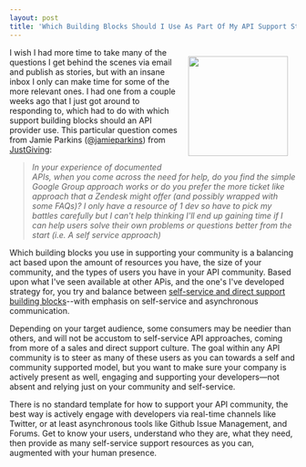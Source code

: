 ```yaml
---
layout: post
title: 'Which Building Blocks Should I Use As Part Of My API Support Strategy'
---
```

<p><img style="padding: 15px;" src="https://s3.amazonaws.com/kinlane-productions/bw-icons/bw-support.png" alt="" width="175" align="right" /></p>
<p>I wish I had more time to take many of the questions I get behind the scenes via email and publish as stories, but with an insane inbox I only can make time for some of the more relevant ones. I had one from a couple weeks ago that I just got around to responding to, which had to do with which support building blocks should an API provider use. This particular question comes from Jamie Parkins (<a href="https://twitter.com/jamieparkins">@jamieparkins</a>) from <a href="http://www.justgiving.com/">JustGiving</a>:</p>
<blockquote><em>In your experience of documented APIs, when you come across the need for help, do you find the simple Google Group approach works or do you prefer the more ticket like approach that a Zendesk might offer (and possibly wrapped with some FAQs)? I only have a resource of 1 dev so have to pick my battles carefully but I can't help thinking I'll end up gaining time if I can help users solve their own problems or questions better from the start (i.e. A self service approach)</em></blockquote>
<p>Which building blocks you use in supporting your community is a balancing act based upon the amount of resources you have, the size of your community, and the types of users you have in your API community. Based upon what I've seen available at other APis, and the one's I've developed strategy for, you try and balance between <a href="http://management.apievangelist.com/building-blocks.html">self-service and direct support building blocks</a>--with emphasis on self-service and asynchronous communication.</p>
<p>Depending on your target audience, some consumers may be needier than others, and will not be accustom to self-service API approaches, coming from more of a sales and direct support culture. The goal within any API community is to steer as many of these users as you can towards a self and community supported model, but you want to make sure your company is actively present as well, engaging and supporting your developers&mdash;not absent and relying just on your community and self-service.</p>
<p>There is no standard template for how to support your API community, the best way is actively engage with developers via real-time channels like Twitter, or at least asynchronous tools like Github Issue Management, and Forums.  Get to know your users, understand who they are, what they need, then provide as many self-service support resources as you can, augmented with your human presence.</p>